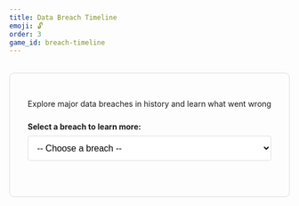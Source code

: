 ```yaml
---
title: Data Breach Timeline
emoji: 🔓
order: 3
game_id: breach-timeline
---
```


<div style="padding: 2rem; border: 1px solid var(--main-border-color, #ddd); border-radius: 8px; margin: 2rem 0;">
  <p style="text-align: center; margin-bottom: 1.5rem;">Explore major data breaches in history and learn what went wrong</p>

  <div id="breach-selector" style="margin-bottom: 2rem;">
    <label style="display: block; margin-bottom: 0.5rem; font-weight: bold;">Select a breach to learn more:</label>
    <select id="breach-dropdown" onchange="showBreach()" style="width: 100%; padding: 0.75rem; font-size: 1rem; border: 1px solid var(--main-border-color, #ddd); border-radius: 4px; background: var(--card-bg, white); color: var(--text-color, black);">
      <option value="">-- Choose a breach --</option>
      <option value="yahoo">Yahoo (2013) - 3 Billion Accounts</option>
      <option value="equifax">Equifax (2017) - 147.9 Million Records</option>
      <option value="target">Target (2013) - 110 Million Customers</option>
      <option value="marriott">Marriott/Starwood (2014-2018) - 500 Million Guests</option>
      <option value="capitalone">Capital One (2019) - 100 Million+ Records</option>
      <option value="facebook">Facebook/Cambridge Analytica (2018) - 87 Million Users</option>
      <option value="uber">Uber (2016) - 57 Million Users + Coverup</option>
      <option value="vastaamo">Vastaamo Finland (2018-2020) - 36,000 Therapy Patients</option>
      <option value="solarwinds">SolarWinds (2020) - 18,000+ Organizations</option>
    </select>
  </div>

  <div id="breach-details" style="display: none; background: var(--card-bg, #f9f9f9); padding: 1.5rem; border-radius: 4px; margin-bottom: 1rem;">
    <h3 id="breach-title" style="margin-top: 0; color: #d32f2f;"></h3>

    <div style="margin: 1rem 0;">
      <strong>📅 Date:</strong> <span id="breach-date"></span>
    </div>

    <div style="margin: 1rem 0;">
      <strong>📊 Impact:</strong> <span id="breach-impact"></span>
    </div>

    <div style="margin: 1rem 0;">
      <strong>⚠️ What Happened:</strong>
      <p id="breach-what" style="margin: 0.5rem 0;"></p>
    </div>

    <div style="margin: 1rem 0;">
      <strong>🔍 Root Cause:</strong>
      <p id="breach-cause" style="margin: 0.5rem 0;"></p>
    </div>

    <div style="margin: 1rem 0;">
      <strong>💡 How It Could Have Been Prevented:</strong>
      <ul id="breach-prevention" style="margin: 0.5rem 0; padding-left: 1.5rem;"></ul>
    </div>

    <div style="margin: 1rem 0;">
      <strong>💰 Cost:</strong> <span id="breach-cost"></span>
    </div>

    <div style="margin: 1rem 0; padding: 1rem; background: var(--prompt-tip-bg, #e3f2fd); border-left: 4px solid var(--prompt-tip-icon-color, #2196F3); border-radius: 4px;">
      <strong>🎓 Key Lesson:</strong>
      <p id="breach-lesson" style="margin: 0.5rem 0 0 0;"></p>
    </div>
  </div>
</div>

<script>
const breaches = {
  yahoo: {
    title: "Yahoo Data Breach (2013)",
    date: "August 2013 (Discovered in 2016)",
    impact: "3 billion user accounts - largest breach in history",
    what: "State-sponsored Russian hackers exploited a vulnerability in Yahoo's system and stole personal data of every single user. The breach went undetected for 3 years.",
    cause: "Weak password hashing (MD5), unpatched vulnerabilities, and cookie forgery attacks. Hackers also accessed Yahoo's proprietary code to forge authentication cookies.",
    prevention: [
      "Use strong password hashing algorithms (bcrypt instead of MD5)",
      "Implement two-factor authentication (2FA) for all users",
      "Regular security audits and penetration testing",
      "Prompt disclosure and response to security incidents",
      "Invalidate and rotate security tokens regularly"
    ],
    cost: "$117.5 million settlement + massive reputational damage",
    lesson: "Weak encryption and delayed incident response can turn a breach into a catastrophe. Yahoo took 3 years to discover the breach and even longer to fully disclose it, violating user trust."
  },

  equifax: {
    title: "Equifax Data Breach (2017)",
    date: "March - July 2017 (Disclosed September 2017)",
    impact: "147.9 million Americans + 15.2 million UK citizens + 19,000 Canadians",
    what: "Attackers exploited CVE-2017-5638, a vulnerability in Apache Struts framework. Despite having 2 months to patch after the vulnerability was disclosed, Equifax failed to apply the update.",
    cause: "Unpatched Apache Struts vulnerability + expired security certificate + poor network segmentation. Attackers found credentials stored in plain text and moved laterally through the network.",
    prevention: [
      "Timely patch management - patches were available but not applied",
      "Network segmentation to limit lateral movement",
      "Never store passwords in plain text - use proper encryption",
      "Renew security certificates before expiration",
      "Automated vulnerability scanning and patch deployment",
      "Zero-trust architecture with strict access controls"
    ],
    cost: "$1.38 billion in settlements, fines, and security improvements",
    lesson: "Compliance ≠ Security. Equifax passed PCI audits but still got breached. Basic security hygiene (patching, segmentation, credential management) matters more than checkbox compliance."
  },

  target: {
    title: "Target Data Breach (2013)",
    date: "November 15 - December 15, 2013",
    impact: "110 million customers (40 million payment cards + 70 million personal records)",
    what: "Attackers gained access through a third-party HVAC vendor's stolen credentials, then installed POS malware (Kaptoxa) to scrape credit card data from checkout terminals.",
    cause: "Weak third-party vendor security + lack of network segmentation + ignored security alerts. FireEye detected the malware but Target didn't act on the warning.",
    prevention: [
      "Strict third-party vendor security requirements and audits",
      "Network segmentation - HVAC vendor shouldn't access payment systems",
      "Act on security alerts immediately (FireEye warned them!)",
      "Enable automatic malware removal features",
      "Implement Zero-Trust architecture for vendor access",
      "Advanced POS system hardening and monitoring"
    ],
    cost: "$200+ million in direct costs + loss of customer trust",
    lesson: "Your security is only as strong as your weakest vendor. Target had good security tools but poor vendor management and ignored automated alerts. Multi-layered security beyond compliance is essential."
  },

  marriott: {
    title: "Marriott/Starwood Hotels Data Breach (2014-2018)",
    date: "2014-2018 (Discovered September 2018)",
    impact: "500 million hotel guests worldwide",
    what: "Attackers infiltrated Starwood Hotels' systems in 2014, remaining undetected for 4 years. When Marriott acquired Starwood in 2016, they inherited the breach without knowing it. The hackers accessed names, addresses, passport numbers, payment cards, and loyalty program data.",
    cause: "Long-term undetected breach due to inadequate security monitoring + poor M&A due diligence. Attackers used Remote Access Trojans (RAT) and found encryption keys stored on the same server as encrypted data.",
    prevention: [
      "Cybersecurity due diligence during mergers & acquisitions",
      "Never store encryption keys with encrypted data - separate them",
      "Secure RDP ports - never leave them open to internet",
      "Implement VPNs and MFA for remote access",
      "Enhanced monitoring to detect unusual access patterns",
      "Just-in-time access controls with session timeouts",
      "Regular security audits of inherited systems after M&A"
    ],
    cost: "$52 million settlement with states + massive remediation costs",
    lesson: "M&A cybersecurity matters. Marriott acquired Starwood's breach along with its hotels because they didn't thoroughly assess security during acquisition. Companies must audit acquisition targets' security posture and integrate security during mergers."
  },

  capitalone: {
    title: "Capital One Cloud Breach (2019)",
    date: "March 22-23, 2019 (Discovered July 2019)",
    impact: "100+ million credit card applications and accounts",
    what: "Attacker exploited a misconfigured Web Application Firewall (WAF) on AWS to perform a Server-Side Request Forgery (SSRF) attack. This allowed them to trick the firewall into accessing AWS metadata service and steal credentials, then access S3 buckets containing customer data.",
    cause: "Cloud misconfiguration + over-provisioned IAM roles + lack of monitoring. The WAF was misconfigured, IAM role had excessive permissions (shouldn't have had access to S3 and encryption keys), and Capital One failed to detect the intrusion.",
    prevention: [
      "Implement principle of least privilege for IAM roles",
      "Use AWS Access Advisor to identify over-provisioned roles",
      "Enable AWS GuardDuty to detect scanning and unusual behavior",
      "Configure AWS WAF properly to prevent SSRF attacks",
      "Use AWS IMDSv2 to defend against metadata service exploits",
      "Separate resources - don't store WAF and customer data together",
      "Enable CloudTrail and continuous monitoring",
      "Create 'golden configurations' and scan for non-compliance"
    ],
    cost: "$80 million fine from OCC + $190 million for affected customers",
    lesson: "Cloud security requires different thinking than traditional infrastructure. Misconfigurations and over-privileged roles are critical vulnerabilities in cloud environments. The shared responsibility model means you're responsible for securing what you deploy, not just the cloud provider."
  },

  facebook: {
    title: "Facebook/Cambridge Analytica Scandal (2018)",
    date: "2013-2018 (Disclosed March 2018)",
    impact: "87 million Facebook users' data harvested without consent",
    what: "A personality quiz app called 'This Is Your Digital Life' collected data not just from users who took the quiz, but also from all their Facebook friends. Cambridge Analytica used this data to create psychographic profiles and target political ads in the 2016 US election.",
    cause: "Overly permissive API access + poor third-party app oversight. Facebook's Open Graph platform allowed apps to access friends' data without their consent. Cambridge Analytica violated terms by using data for political purposes instead of academic research.",
    prevention: [
      "Limit third-party API access to only essential data",
      "Remove developer access if app unused for 3+ months",
      "Require explicit user consent for friend data access",
      "Implement GDPR-level privacy controls globally",
      "72-hour data breach notification requirements",
      "Audit third-party apps regularly for terms violations",
      "Give users transparency and control over their data",
      "Platform transparency for political advertising"
    ],
    cost: "$5 billion FTC fine + global regulatory scrutiny",
    lesson: "Data misuse doesn't require a 'hack' - lax API permissions and poor oversight of third parties can be just as damaging. Privacy-by-design and limiting data collection to what's truly necessary are critical. Users should understand what data they're sharing and with whom."
  },

  uber: {
    title: "Uber Data Breach & Coverup (2016)",
    date: "October 2016 (Concealed until November 2017)",
    impact: "57 million riders and drivers + 600,000 driver license numbers",
    what: "Hackers found AWS credentials that Uber engineers accidentally exposed on GitHub. They used these to access Uber's data. What made this worse: Uber's CSO orchestrated a coverup, paying hackers $100,000 disguised as a 'bug bounty' and having them sign NDAs. The breach wasn't disclosed for over a year.",
    cause: "Hardcoded credentials in GitHub + attempted coverup. Engineers left AWS keys in public GitHub repo. Instead of reporting to FTC and users, executives tried to hide it.",
    prevention: [
      "NEVER hardcode credentials or store them in repositories",
      "Use secret management tools (AWS Secrets Manager, HashiCorp Vault)",
      "Implement GitHub secret scanning and alerts",
      "Enhanced MFA to prevent MFA fatigue attacks",
      "Security awareness training on social engineering",
      "Proper breach disclosure - it's legally required",
      "Maintain ISO 27001 compliance for breach management",
      "Create culture where reporting bad news is rewarded, not punished"
    ],
    cost: "$148 million settlement + criminal conviction of CSO",
    lesson: "The coverup was worse than the crime. Uber's Chief Security Officer was convicted of federal charges for hiding the breach. Attempting to conceal a breach compounds legal consequences and destroys trust. Organizations must report breaches promptly and transparently - it's not just ethical, it's the law."
  },

  vastaamo: {
    title: "Vastaamo Psychotherapy Data Breach (2018-2020)",
    date: "December 2018 & March 2019 breaches, discovered October 2020",
    impact: "36,000 psychotherapy patients + 400 employees in Finland",
    what: "Finnish psychotherapy clinic Vastaamo suffered catastrophic security failures. Attackers accessed sensitive therapy session notes, then extorted individual patients directly - threatening to publish their mental health records unless they paid ransoms.",
    cause: "Egregious security negligence: NO database password for 17+ months, NO encryption, NO anonymization of sensitive data. The patient database was publicly accessible without authentication from November 2017 to March 2019.",
    prevention: [
      "Encrypt ALL sensitive data, especially medical/therapy records",
      "ALWAYS require strong passwords - never leave databases passwordless",
      "Implement multi-factor authentication (MFA) on all systems",
      "Regular security audits and penetration testing",
      "Anonymize/pseudonymize data where possible",
      "Store highly sensitive notes offline or with additional encryption",
      "Comply with healthcare data protection regulations (GDPR)",
      "Network segmentation to limit breach scope"
    ],
    cost: "Bankruptcy in Feb 2021 + perpetrator sentenced to 6 years prison (2024)",
    lesson: "This breach represents one of the most catastrophic security failures in history. Leaving psychotherapy records unencrypted and publicly accessible is criminal negligence. The human cost was immense - patients were individually extorted with their most vulnerable moments. Basic security hygiene (passwords, encryption) is not optional for sensitive data."
  },

  solarwinds: {
    title: "SolarWinds Supply Chain Attack (2020)",
    date: "September 2019 - December 2020 (14+ months undetected)",
    impact: "18,000+ organizations including US government agencies (DHS, Pentagon, Treasury)",
    what: "Russian state-sponsored hackers (APT29/Cozy Bear) compromised SolarWinds' build system and injected malicious code (Sunburst backdoor) into Orion software updates. The malware was digitally signed, so it appeared legitimate.",
    cause: "Sophisticated supply chain attack targeting software development pipeline. Attackers had 14+ months of access before discovery. The malware used advanced evasion: code obfuscation, steganography, and geolocation-based activation.",
    prevention: [
      "Secure software development lifecycle (SDLC) with code integrity checks",
      "Build system isolation and hardening",
      "Code signing with hardware security modules (HSMs)",
      "Multi-factor authentication for all development systems",
      "Zero-trust architecture - don't blindly trust software updates",
      "Behavioral analysis and anomaly detection for outbound traffic",
      "Software Bill of Materials (SBOM) for supply chain visibility"
    ],
    cost: "Estimated billions in impact across government and private sector",
    lesson: "Supply chain attacks exploit trust. Even digitally signed software from trusted vendors can be compromised. Organizations need defense-in-depth and can't rely solely on vendor trust."
  }
};

function showBreach() {
  const selected = document.getElementById('breach-dropdown').value;
  const detailsDiv = document.getElementById('breach-details');

  if (!selected) {
    detailsDiv.style.display = 'none';
    return;
  }

  const breach = breaches[selected];

  document.getElementById('breach-title').textContent = breach.title;
  document.getElementById('breach-date').textContent = breach.date;
  document.getElementById('breach-impact').textContent = breach.impact;
  document.getElementById('breach-what').textContent = breach.what;
  document.getElementById('breach-cause').textContent = breach.cause;
  document.getElementById('breach-cost').textContent = breach.cost;
  document.getElementById('breach-lesson').textContent = breach.lesson;

  // Build prevention list
  const preventionList = document.getElementById('breach-prevention');
  preventionList.innerHTML = '';
  breach.prevention.forEach(item => {
    const li = document.createElement('li');
    li.textContent = item;
    li.style.margin = '0.3rem 0';
    preventionList.appendChild(li);
  });

  detailsDiv.style.display = 'block';
  detailsDiv.scrollIntoView({ behavior: 'smooth', block: 'nearest' });
}
</script>

<style>
#breach-dropdown {
  cursor: pointer;
}

#breach-dropdown:hover {
  border-color: var(--link-color, #2196F3);
}

#breach-details {
  animation: fadeIn 0.3s ease-in;
}

@keyframes fadeIn {
  from { opacity: 0; transform: translateY(-10px); }
  to { opacity: 1; transform: translateY(0); }
}
</style>
